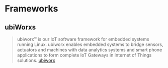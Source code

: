 # Frameworks

## ubiWorxs

> ubiworx™ is our IoT software framework for embedded systems running Linux. ubiworx enables embedded systems to bridge sensors, actuators and machines with data analytics systems and smart phone applications to form complete IoT Gateways in Internet of Things solutions. [ubiworx](http://www.ubiworx.com/ubiworx/)

